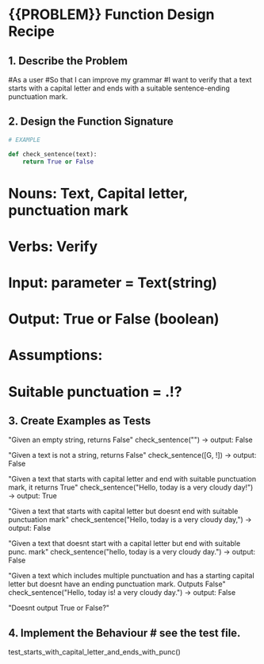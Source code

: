 # {{PROBLEM}} Function Design Recipe
## 1. Describe the Problem
#As a user
#So that I can improve my grammar
#I want to verify that a text starts with a capital letter and ends with a suitable sentence-ending punctuation mark.

## 2. Design the Function Signature

```python
# EXAMPLE

def check_sentence(text):
    return True or False

````
# Nouns: Text, Capital letter, punctuation mark
# Verbs: Verify

# Input: parameter = Text(string)
# Output: True or False (boolean)

# Assumptions:
# Suitable punctuation = .!?



## 3. Create Examples as Tests

"Given an empty string, returns False"
check_sentence("") -> output: False

"Given a text is not a string, returns False"
check_sentence([G, !]) -> output: False

"Given a text that starts with capital letter and end with suitable punctuation mark, it returns True"
check_sentence("Hello, today is a very cloudy day!") -> output: True

"Given a text that starts with capital letter but doesnt end with suitable punctuation mark"
check_sentence("Hello, today is a very cloudy day,") -> output: False

"Given a text that doesnt start with a capital letter but end with suitable punc. mark"
check_sentence("hello, today is a very cloudy day.") -> output: False

"Given a text which includes multiple punctuation and has a starting capital letter but doesnt have an ending punctuation mark. Outputs False"
check_sentence("Hello, today is! a very cloudy day.") -> output: False

"Doesnt output True or False?"

## 4. Implement the Behaviour # see the test file.

test_starts_with_capital_letter_and_ends_with_punc()